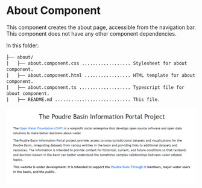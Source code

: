 # About Component

This component creates the about page, accessible from the navigation bar. This component does not have any other component dependencies.

In this folder:

```
├── about/
|   ├── about.component.css .................. Stylesheet for about component.
|   ├── about.component.html ................. HTML template for about component.
|   ├── about.component.ts ................... Typescript file for about component.
|   ├── README.md ............................ This file.
```

![about-page](../../../../doc/images/about-page.png)

